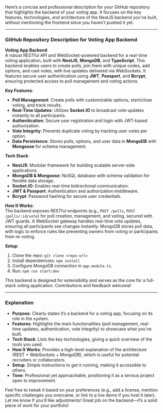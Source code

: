 Here’s a concise and professional description for your GitHub repository that highlights the backend of your voting app. It focuses on the key features, technologies, and architecture of the NestJS backend you’ve built, without mentioning the frontend since you haven’t pushed it yet.

---

### GitHub Repository Description for Voting App Backend

**Voting App Backend**  
A robust RESTful API and WebSocket-powered backend for a real-time voting application, built with **NestJS**, **MongoDB**, and **TypeScript**. This backend enables users to create polls, join them with unique codes, add options, and cast votes, with live updates delivered via WebSockets. It features secure user authentication using **JWT**, **Passport**, and **Bcrypt**, ensuring protected access to poll management and voting actions.  

**Key Features**:  
- **Poll Management**: Create polls with customizable options, start/close voting, and track results.  
- **Real-Time Updates**: Utilizes **Socket.IO** to broadcast vote updates instantly to all participants.  
- **Authentication**: Secure user registration and login with JWT-based authorization.  
- **Vote Integrity**: Prevents duplicate voting by tracking user votes per option.  
- **Data Persistence**: Stores polls, options, and user data in **MongoDB** with **Mongoose** for schema management.  

**Tech Stack**:  
- **NestJS**: Modular framework for building scalable server-side applications.  
- **MongoDB & Mongoose**: NoSQL database with schema validation for flexible data storage.  
- **Socket.IO**: Enables real-time bidirectional communication.  
- **JWT & Passport**: Authentication and authorization middleware.  
- **Bcrypt**: Password hashing for secure user credentials.  

**How It Works**:  
The backend exposes RESTful endpoints (e.g., `POST /polls`, `POST /polls/:id/vote`) for poll creation, management, and voting, secured with JWT guards. A WebSocket gateway handles real-time vote updates, ensuring all participants see changes instantly. MongoDB stores poll data, with logic to enforce rules like preventing owners from voting or participants from re-voting.

**Setup**:  
1. Clone the repo: `git clone <repo-url>`  
2. Install dependencies: `npm install`  
3. Configure MongoDB connection in `app.module.ts`.  
4. Run: `npm run start:dev`  

This backend is designed for extensibility and serves as the core for a full-stack voting application. Contributions and feedback welcome!

---

### Explanation
- **Purpose**: Clearly states it’s a backend for a voting app, focusing on its role in the system.
- **Features**: Highlights the main functionalities (poll management, real-time updates, authentication, vote integrity) to showcase what you’ve built.
- **Tech Stack**: Lists the key technologies, giving a quick overview of the tools you used.
- **How It Works**: Provides a high-level explanation of the architecture (REST + WebSockets + MongoDB), which is useful for potential recruiters or collaborators.
- **Setup**: Simple instructions to get it running, making it accessible to others.
- **Tone**: Professional yet approachable, positioning it as a serious project open to improvement.

Feel free to tweak it based on your preferences (e.g., add a license, mention specific challenges you overcame, or link to a live demo if you host it later). Let me know if you’d like adjustments! Great job on the backend—it’s a solid piece of work for your portfolio!
